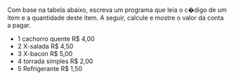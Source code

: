 Com base na tabela abaixo, escreva um programa que leia o c�digo de um item e a quantidade deste item. A
seguir, calcule e mostre o valor da conta a pagar.

* 1 cachorro quente	 	R$ 4,00
* 2 X-salada 			R$ 4,50 
* 3 X-bacon 			R$ 5,00
* 4 torrada simples		R$ 2,00
* 5 Refrigerante 		R$ 1,50 